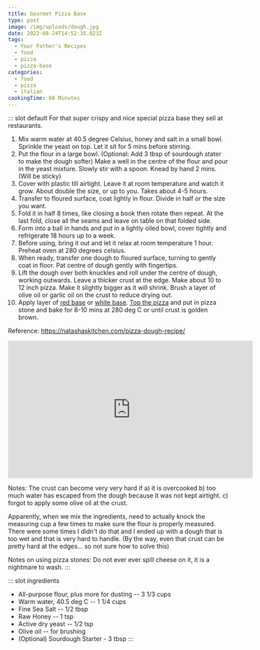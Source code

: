 ```yaml
---
title: Gourmet Pizza Base
type: post
image: /img/uploads/dough.jpg
date: 2022-08-24T14:52:35.023Z
tags:
  - Your Father's Recipes
  - food
  - pizza
  - pizza-base
categories:
  - food
  - pizza
  - italian
cookingTime: 60 Minutes
---
```

::: slot default
For that super crispy and nice special pizza base they sell at restaurants.
<!-- more -->
1. Mix warm water at 40.5 degree Celsius, honey and salt in a small bowl. Sprinkle the yeast on top. Let it sit for 5 mins before stirring.  
2. Put the flour in a large bowl. (Optional: Add 3 tbsp of sourdough stater to make the dough softer) Make a well in the centre of the flour and pour in the yeast mixture. Slowly stir with a spoon. Knead by hand 2 mins. (Will be sticky)
3. Cover with plastic till airtight. Leave it at room temperature and watch it grow. About double the size, or up to you. Takes about 4-5 hours.
4. Transfer to floured surface, coat lightly in flour. Divide in half or the size you want. 
5. Fold it in half 8 times, like closing a book then rotate then repeat. At the last fold, close all the seams and leave on table on that folded side. 
6. Form into a ball in hands and put in a lightly oiled bowl, cover tightly and refrigerate 18 hours up to a week. 
7. Before using, bring it out and let it relax at room temperature 1 hour. Preheat oven at 280 degrees celsius.
8. When ready, transfer one dough to floured surface, turning to gently coat in floor. Pat centre of dough gently with fingertips.
9. Lift the dough over both knuckles and roll under the centre of dough, working outwards. Leave a thicker crust at the edge. Make about 10 to 12 inch pizza. Make it slightly bigger as it will shrink. Brush a layer of olive oil or garlic oil on the crust to reduce drying out.
10. Apply layer of [red base](/posts/tomato-sauce-or-pasta-alla-pamarola.html) or [white base](white-pizza-sauce.html). [Top the pizza](/posts/pizza-toppings.html) and put in pizza stone and bake for 8-10 mins at 280 deg C or until crust is golden brown.

Reference: https://natashaskitchen.com/pizza-dough-recipe/

<iframe width="560" height="315" src="https://www.youtube.com/embed/WM1XcYXix0Y?start=176" title="YouTube video player" frameborder="0" allow="accelerometer; autoplay; clipboard-write; encrypted-media; gyroscope; picture-in-picture" allowfullscreen></iframe>

Notes: The crust can become very very hard if a) it is overcooked b) too much water has escaped from the dough because it was not kept airtight. c) forgot to apply some olive oil at the crust.

Apparently, when we mix the ingredients, need to actually knock the measuring cup a few times to make sure the flour is properly measured. There were some times I didn't do that and I ended up with a dough that is too wet and that is very hard to handle. (By the way, even that crust can be pretty hard at the edges... so not sure how to solve this)

Notes on using pizza stones: Do not ever ever spill cheese on it, it is a nightmare to wash.
:::

::: slot ingredients
- All-purpose flour, plus more for dusting -- 3 1/3 cups
- Warm water, 40.5 deg C -- 1 1/4 cups
- Fine Sea Salt -- 1/2 tbsp
- Raw Honey -- 1 tsp
- Active dry yeast -- 1/2 tsp
- Olive oil -- for brushing
- (Optional) Sourdough Starter - 3 tbsp
:::